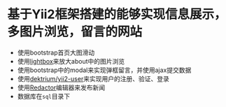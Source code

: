 基于Yii2框架搭建的能够实现信息展示，多图片浏览，留言的网站
============================
- 使用bootstrap首页大图滑动
- 使用[lightbox](http://lokeshdhakar.com/projects/lightbox2/)来放大about中的图片浏览
- 使用bootstrap中的modal来实现弹框留言，并使用ajax提交数据
- 使用[dektrium/yii2-user](https://github.com/dektrium/yii2-user)来实现用户的注册、验证、登录
- 使用[Redactor](https://github.com/yiidoc/yii2-redactor)编辑器来发布新闻
- 数据库在`sql`目录下

